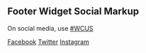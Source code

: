 ## Footer Widget Social Markup

<div class="wcus-footer-social">
	<div class="wcus-footer-logo">
		<a href="/">
            <!-- SVG code of logo -->
        </a>
	</div>
    <div class="wcus-footer-icons">
        <div>
            <p>On social media, use <span class="wcus-footer-hashtag"><a href="https://twitter.com/search?vertical=default&q=%23WCUS&src=typd">#WCUS</a></span></p>
            <div class="wcus-social-buttons">
                <a href="https://www.facebook.com/WordCampUSA/" class="wcus-social-button wcus-social-button--facebook">Facebook</a>
                <a href="https://twitter.com/WordCampUS" class="wcus-social-button wcus-social-button--twitter">Twitter</a>
                <a href="https://www.instagram.com/wordcampus/" class="wcus-social-button wcus-social-button--instagram">Instagram</a>
            </div>
        </div>
    </div>
</div>